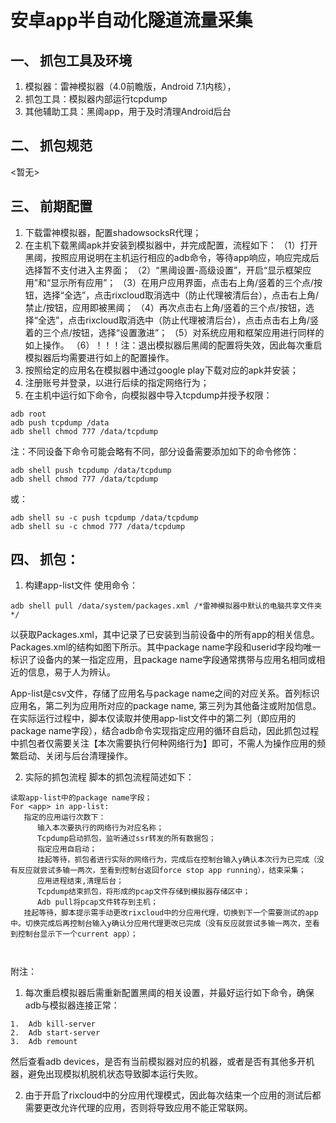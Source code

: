 # 安卓app半自动化隧道流量采集
## 一、	抓包工具及环境
1. 模拟器：雷神模拟器（4.0前瞻版，Android 7.1内核），
2. 抓包工具：模拟器内部运行tcpdump 
3. 其他辅助工具：黑阈app，用于及时清理Android后台

## 二、	抓包规范
<暂无>

## 三、	前期配置
1. 下载雷神模拟器，配置shadowsocksR代理；
2. 在主机下载黑阈apk并安装到模拟器中，并完成配置，流程如下：
   （1）打开黑阈，按照应用说明在主机运行相应的adb命令，等待app响应，响应完成后选择暂不支付进入主界面；
   （2）“黑阈设置-高级设置”，开启“显示框架应用”和“显示所有应用”；
   （3）在用户应用界面，点击右上角/竖着的三个点/按钮，选择“全选”，点击rixcloud取消选中（防止代理被清后台），点击右上角/禁止/按钮，应用即被黑阈；
   （4）再次点击右上角/竖着的三个点/按钮，选择“全选”，点击rixcloud取消选中（防止代理被清后台），点击点击右上角/竖着的三个点/按钮，选择“设置激进”；
   （5）对系统应用和框架应用进行同样的如上操作。
   （6）！！！注：退出模拟器后黑阈的配置将失效，因此每次重启模拟器后均需要进行如上的配置操作。
3. 按照给定的应用名在模拟器中通过google play下载对应的apk并安装；
4. 注册账号并登录，以进行后续的指定网络行为；
5. 在主机中运行如下命令，向模拟器中导入tcpdump并授予权限：
```
adb root
adb push tcpdump /data
adb shell chmod 777 /data/tcpdump
```
注：不同设备下命令可能会略有不同，部分设备需要添加如下的命令修饰：
```
adb shell push tcpdump /data/tcpdump
adb shell chmod 777 /data/tcpdump
```
或：
```
adb shell su -c push tcpdump /data/tcpdump
adb shell su -c chmod 777 /data/tcpdump
```

## 四、	抓包：
1. 构建app-list文件
使用命令：
```
adb shell pull /data/system/packages.xml /*雷神模拟器中默认的电脑共享文件夹*/ 
```
以获取Packages.xml，其中记录了已安装到当前设备中的所有app的相关信息。Packages.xml的结构如图下所示。其中package name字段和userid字段均唯一标识了设备内的某一指定应用，且package name字段通常携带与应用名相同或相近的信息，易于人为辨认。
 
App-list是csv文件，存储了应用名与package name之间的对应关系。首列标识应用名，第二列为应用所对应的package name, 第三列为其他备注或附加信息。在实际运行过程中，脚本仅读取并使用app-list文件中的第二列（即应用的package name字段），结合adb命令实现指定应用的循环自启动，因此抓包过程中抓包者仅需要关注【本次需要执行何种网络行为】即可，不需人为操作应用的频繁启动、关闭与后台清理操作。

2. 实际的抓包流程
脚本的抓包流程简述如下：
```
读取app-list中的package name字段；
For <app> in app-list:
   指定的应用运行次数下：
      输入本次要执行的网络行为对应名称；
      Tcpdump启动抓包，监听通过ssr转发的所有数据包；
      指定应用自启动；
      挂起等待，抓包者进行实际的网络行为，完成后在控制台输入y确认本次行为已完成（没有反应就尝试多输一两次，至看到控制台返回force stop app running），结束采集；
      应用进程结束,清理后台；
      Tcpdump结束抓包，将形成的pcap文件存储到模拟器存储区中；
      Adb pull将pcap文件转存到主机；
   挂起等待，脚本提示需手动更改rixcloud中的分应用代理，切换到下一个需要测试的app中。切换完成后再控制台输入y确认分应用代理更改已完成（没有反应就尝试多输一两次，至看到控制台显示下一个current app）；
      
   
```

附注：
1. 每次重启模拟器后需重新配置黑阈的相关设置，并最好运行如下命令，确保adb与模拟器连接正常：
```
1.	Adb kill-server
2.	Adb start-server
3.	Adb remount
```
然后查看adb devices，是否有当前模拟器对应的机器，或者是否有其他多开机器，避免出现模拟机脱机状态导致脚本运行失败。
  
2. 由于开启了rixcloud中的分应用代理模式，因此每次结束一个应用的测试后都需要更改允许代理的应用，否则将导致应用不能正常联网。
